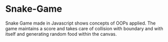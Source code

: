 # Snake-Game
Snake Game made in Javascript shows concepts of OOPs applied. The game maintains a score and takes care of collision with boundary and with itself and generating random food within the canvas.
